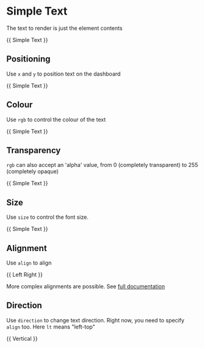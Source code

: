 
# Simple Text

The text to render is just the element contents

{{ <component type="text">Simple Text</component> }}

## Positioning

Use `x` and `y` to position text on the dashboard

{{ <component type="text" x="50" y="50">Simple Text</component> }}

## Colour

Use `rgb` to control the colour of the text 

{{ <component type="text" rgb="255,255,0">Simple Text</component> }}

## Transparency

`rgb` can also accept an 'alpha' value, from 0 (completely transparent) to 255 (completely opaque)

{{ <component type="text" rgb="255,255,0,128">Simple Text</component> }}

## Size

Use `size` to control the font size.

{{ <component type="text" size="64">Simple Text</component> }}

## Alignment

Use `align` to align

{{ 
<composite>
  <component type="text" x="50" y="0" align="left">Left</component> 
  <component type="text" x="50" y="20" align="right">Right</component> 
</composite>
}}

More complex alignments are possible. See [full documentation](https://pillow.readthedocs.io/en/stable/handbook/text-anchors.html)

## Direction

Use `direction` to change text direction. Right now, you need to specify `align` too. Here `lt` means "left-top"

{{ <component type="text" align="lt" direction="ttb">Vertical</component> }}

